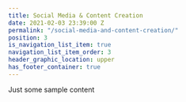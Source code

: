 ```yaml
---
title: Social Media & Content Creation
date: 2021-02-03 23:39:00 Z
permalink: "/social-media-and-content-creation/"
position: 3
is_navigation_list_item: true
navigation_list_item_order: 3
header_graphic_location: upper
has_footer_container: true
---
```


Just some sample content
